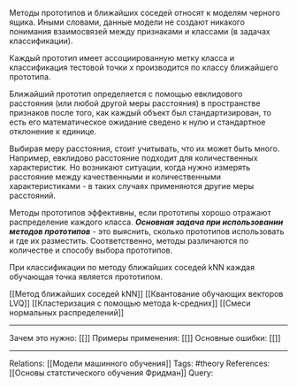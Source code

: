 Методы прототипов и ближайших соседей относят к моделям черного ящика. Иными словами, данные модели не создают никакого понимания взаимосвязей между признаками и классами (в задачах классификации). 

Каждый прототип имеет ассоциированную метку класса и классификация тестовой точки $x$ производится по классу ближайшего прототипа. 

Ближайший прототип определяется с помощью евклидового расстояния (или любой другой меры расстояния) в пространстве признаков после того, как каждый объект был стандартизирован, то есть его математическое ожидание сведено к нулю и стандартное отклонение к единице. 

Выбирая меру расстояния, стоит учитывать, что их может быть много. Например, евклидово расстояние подходит для количественных характеристик. Но возникают ситуации, когда нужно измерять расстояние между качественными и количественными характеристиками - в таких случаях применяются другие меры расстояний. 

Методы прототипов эффективны, если прототипы хорошо отражают распределение каждого класса. ***Основная задача при использовании методов прототипов*** - это выяснить, сколько прототипов использовать и где их разместить. Соответственно, методы различаются по количестве и способу выбора прототипов. 

При классификации по методу ближайших соседей kNN каждая обучающая точка является прототипом. 

[[Метод ближайших соседей kNN]] 
[[Квантование обучающих векторов LVQ]] 
[[Кластеризация с помощью метода k-средних]] 
[[Смеси нормальных распределений]] 

___
Зачем это нужно: [[]] 
Примеры применения: [[]] 
Основные ошибки: [[]]
___
Relations: [[Модели машинного обучения]] 
Tags: #theory 
References: [[Основы статстического обучения Фридман]] 
Query: 